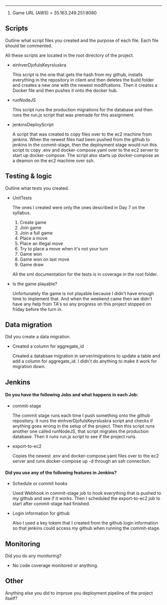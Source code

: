 
----

1. Game URL (AWS) = 35.163.249.251:8080



## Scripts

Outline what script files you created and the purpose of each file. Each file should be commented.

All these scripts are located in the root directory of the project.

- einhverDjofulsKeyrsluskra

  This script is the one that gets the hash from my github, installs everything in the repository
  in client and then deletes the build folder and creates a new one with the newest modifcations.
  Then it creates a Docker file and then pushes it onto the docker hub.

- runNodeJS

  This script runs the production migrations for the database and then runs the run.js script
  that was premade for this assignment.

- jenkinsDeployScript

  A script that was created to copy files over to the ec2 machine from jenkins. When the newest files had been
  pushed from the github to jenkins in the commit-stage, then the deployment stage would run this script
  to copy .env and docker-compose.yaml over to the ec2 server to start up docker-compose. The script also
  starts up docker-compose as a deamon on the ec2 machine over ssh.



## Testing & logic

Outline what tests you created.

- UnitTests

  The ones I created were only the ones described in Day 7 on the syllabus.
  1. Create game
  2. Join game
  3. Join a full game
  4. Place a move
  5. Place an illegal move
  6. Try to place a move when it's not your turn
  7. Game won
  8. Game won on last move
  9. Game draw

  All the xml documentation for the tests is in coverage in the root folder.

- Is the game playable?

  Unfortunately the game is not playable because I didn't have enough time to implement that.
  And when the weekend came then we didn't have any help from TA's so any progress on this project
  stopped on friday before the turn in.

## Data migration

Did you create a data migration.

- Created a column for aggregate_id

  Created a databsae migration in server/migrations to update a table and add a column
  for aggregate_id. I didn't do anything to make it work for migration down.



## Jenkins

#### Do you have the following Jobs and what happens in each Job:

- commit-stage

  The commit stage runs each time I push something onto the github repository. It runs the
  einhverDjofulsKeyrsluskra script and checks if anything goes wrong in the setup of the
  project. Then this script runs another one called runNodeJS, that script migrates the production database.
  Then it runs run.js script to see if the project runs.

- export-to-ec2

  Copies the newest .env and docker-compose.yaml files over to the ec2 server and runs docker-compose up -d
  through an ssh connection.

#### Did you use any of the following features in Jenkins?

- Schedule or commit hooks

  Used Webhook in commit-stage job to hook everything that is pushed to my github and see if it works. Then I scheduled
  the export-to-ec2 job to start after commit-stage had finished.

- Login information for github

  Also I used a key tokem that I created from the github login information so that jenkins could
  access my github when running the commit-stage.



## Monitoring

Did you do any monitoring?

- No code coverage monitored or anything.



## Other

Anything else you did to improve you deployment pipeline of the project itself?
